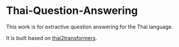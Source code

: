 # Thai-Question-Answering

This work is for extractive question answering for the Thai language. 

It is built based on [thai2transformers](https://github.com/vistec-AI/thai2transformers).

